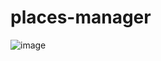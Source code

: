 # places-manager

![image](https://user-images.githubusercontent.com/45856882/91929798-9ae29e00-ecb5-11ea-80dd-a059860114bc.png)
